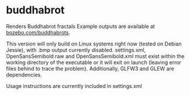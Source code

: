# buddhabrot
Renders Buddhabrot fractals
Example outputs are available at [bozebo.com/buddhabrots](http://bozebo.com/buddhabrots).

This version will only build on Linux systems right now (tested on Debian Jessie), with .bmp output currently disabled.
settings.xml, OpenSansSemibold.raw and OpenSansSemibold.xml must exist within the working directory of the executable or it will exit on launch (leaving error files behind to trace the problem). Additionally, GLFW3 and GLEW are dependencies.


Usage instructions are currently included in settings.xml
